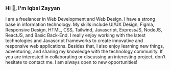 ### Hi 👋, I'm Iqbal Zayyan

I am a freelancer in Web Development and Web Design. I have a strong base in information technology. My skills include UI/UX Design, Figma, Responsive Design, HTML, CSS, Tailwind, Javascript, ExpressJS, NodeJS, ReactJS, and Basic Back-End. I really enjoy working with the latest technologies and Javascript frameworks to create innovative and responsive web applications. Besides that, I also enjoy learning new things, adventuring, and sharing my knowledge with the technology community. If you are interested in collaborating or discussing an interesting project, don’t hesitate to contact me. I am always open to new opportunities!

